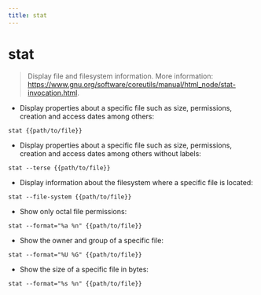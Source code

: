 ```yaml
---
title: stat
---
```

# stat

> Display file and filesystem information.
> More information: <https://www.gnu.org/software/coreutils/manual/html_node/stat-invocation.html>.

- Display properties about a specific file such as size, permissions, creation and access dates among others:

`stat {{path/to/file}}`

- Display properties about a specific file such as size, permissions, creation and access dates among others without labels:

`stat --terse {{path/to/file}}`

- Display information about the filesystem where a specific file is located:

`stat --file-system {{path/to/file}}`

- Show only octal file permissions:

`stat --format="%a %n" {{path/to/file}}`

- Show the owner and group of a specific file:

`stat --format="%U %G" {{path/to/file}}`

- Show the size of a specific file in bytes:

`stat --format="%s %n" {{path/to/file}}`
